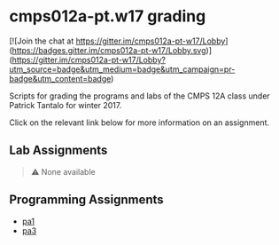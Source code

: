 # cmps012a-pt.w17 grading

[![Join the chat at https://gitter.im/cmps012a-pt-w17/Lobby]
(https://badges.gitter.im/cmps012a-pt-w17/Lobby.svg)]
(https://gitter.im/cmps012a-pt-w17/Lobby?utm_source=badge&utm_medium=badge&utm_campaign=pr-badge&utm_content=badge)

Scripts for grading the programs and labs of the CMPS 12A class under Patrick
Tantalo for winter 2017.

Click on the relevant link below for more information on an assignment.

## Lab Assignments

> :warning: None available

## Programming Assignments

- [pa1](pa1/README.md)
- [pa3](pa3/README.md)

